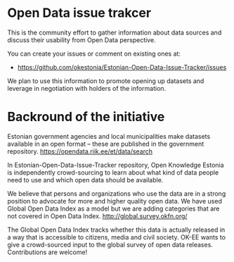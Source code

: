# Open Data issue trakcer

This is the community effort to gather information about data sources and discuss their usability from Open Data perspective.

You can create your issues or comment on existing ones at:

* https://github.com/okestonia/Estonian-Open-Data-Issue-Tracker/issues

We plan to use this information to promote opening up datasets and leverage in negotiation with holders of the information.

# Backround of the initiative

Estonian government agencies and local municipalities make datasets available in an open format – these are published in the government repository. https://opendata.riik.ee/et/data/search

In Estonian-Open-Data-Issue-Tracker repository, Open Knowledge Estonia is independently crowd-sourcing to learn about what kind of data people need to use and which open data should be available.

We believe that persons and organizations who use the data are in a strong position to advocate for more and higher quality open data. We have used Global Open Data Index as a model but we are adding categories that are not covered in Open Data Index. http://global.survey.okfn.org/

The Global Open Data Index tracks whether this data is actually released in a way that is accessible to citizens, media and civil society. OK-EE wants to give a crowd-sourced input to the global survey of open data releases. Contributions are welcome!
